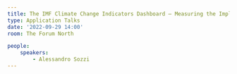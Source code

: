```yaml
---
title: The IMF Climate Change Indicators Dashboard – Measuring the Implications of Climate Change
type: Application Talks
date: '2022-09-29 14:00'
room: The Forum North

people:
    speakers:
        - Alessandro Sozzi
---
```

